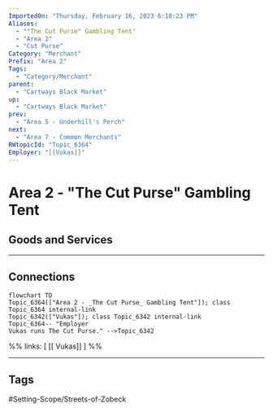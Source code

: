 ```yaml
---
ImportedOn: "Thursday, February 16, 2023 6:10:23 PM"
Aliases:
  - ""The Cut Purse" Gambling Tent"
  - "Area 2"
  - "Cut Purse"
Category: "Merchant"
Prefix: "Area 2"
Tags:
  - "Category/Merchant"
parent:
  - "Cartways Black Market"
up:
  - "Cartways Black Market"
prev:
  - "Area 5 - Underhill's Perch"
next:
  - "Area 7 - Common Merchants"
RWtopicId: "Topic_6364"
Employer: "[[Vukas]]"
---
```

# Area 2 - "The Cut Purse" Gambling Tent
## Goods and Services
---
## Connections
```mermaid
flowchart TD
Topic_6364(["Area 2 - _The Cut Purse_ Gambling Tent"]); class Topic_6364 internal-link
Topic_6342(["Vukas"]); class Topic_6342 internal-link
Topic_6364-- "Employer
Vukas runs The Cut Purse." -->Topic_6342
```
%%
links: [ [[ Vukas]] ]
%%


---
## Tags
#Setting-Scope/Streets-of-Zobeck

